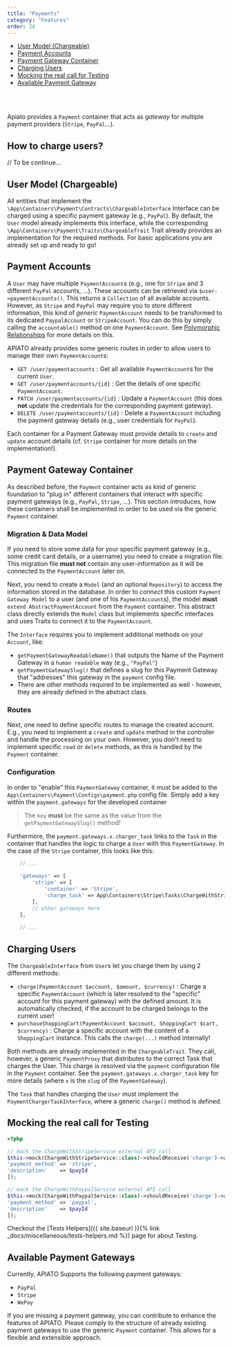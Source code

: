 ```yaml
---
title: "Payments"
category: "Features"
order: 24
---
```


- [User Model (Chargeable)](#user)
- [Payment Accounts](#payment-accounts)
- [Payment Gateway Container](#payment-gateway-container)
- [Charging Users](#charging-users)
- [Mocking the real call for Testing](#mocking-the-real-call-for-testing)
- [Available Payment Gateway](#available-payment-gateways)

<br>
<br>

Apiato provides a `Payment` container that acts as *gateway* for multiple payment providers (`Stripe`, 
`PayPal`...).





<a name="how-it-works"></a>
## How to charge users?

// To be continue...




<a name="user"></a>
## User Model (Chargeable)

All entities that implement the `\App\Containers\Payment\Contracts\ChargeableInterface` Interface can be 
charged using a specific payment gateway (e.g., `PayPal`). By default, the `User` model already implements this interface, 
while the corresponding `\App\Containers\Payment\Traits\ChargeableTrait` Trait already provides an implementation for the 
required methods. For basic applications you are already set up and ready to go!

<a name="payment-accounts"></a>
## Payment Accounts

A `User` may have multiple `PaymentAccount`s (e.g., one for `Stripe` and 3 different `PayPal` accounts, ...). These 
accounts can be retrieved via `$user->paymentAccounts()`. This returns a `Collection` of all available accounts. However, 
as `Stripe` and `PayPal` may require you to store different information, this kind of *generic* `PaymentAccount` needs to 
be transformed to its dedicated `PaypalAccount` or `StripeAccount`. You can do this by simply calling the `accountable()` 
method on one `PaymentAccount`. See [Polymorphic Relationships](https://laravel.com/docs/5.5/eloquent-relationships#polymorphic-relations)
for more details on this.

APIATO already provides some generic routes in order to allow users to manage their own `PaymentAccount`s:
- `GET /user/paymentaccounts` : Get all available `PaymentAccount`s for the current `User`.
- `GET /user/paymentaccounts/{id}` : Get the details of one specific `PaymentAccount`.
- `PATCH /user/paymentaccounts/{id}` : Update a `PaymentAccount` (this does **not** update the credentials for the 
   corresponding payment gateway).
- `DELETE /user/paymentaccounts/{id}` : Delete a `PaymentAccount` including the payment gateway details (e.g., user 
   credentials for `PayPal`).

Each container for a Payment Gateway must provide details to `create` and `update` account details (cf. `Stripe` container 
for more details on the implementation!).

<a name="payment-gateway-container"></a>
## Payment Gateway Container

As described before, the `Payment` container acts as kind of generic foundation to "plug in" different containers 
that interact with specific payment gateways (e.g., `PayPal`, `Stripe`, ...). This section introduces, how these 
containers shall be implemented in order to be used via the generic `Payment` container.

### Migration & Data Model
If you need to store some data for your specific payment gateway (e.g., some credit card details, or a username) you 
need to create a migration file. This migration file **must not** contain any user-information as it will be connected 
to the `PaymentAccount` later on.

Next, you need to create a `Model` (and an optional `Repository`) to access the information stored in the database.  In 
order to _connect_ this custom `Payment Gateway Model` to a user (and one of his `PaymentAccount`s), the model **must** 
`extend AbstractPaymentAccount` from the `Payment` container. This abstract class directly extends the `Model` class 
but implements specific interfaces and uses Traits to connect it to the `PaymentAccount`.

The `Interface` requires you to implement additional methods on your `Account`, like:
* `getPaymentGatewayReadableName()` that outputs the Name of the Payment Gateway in a `human readable` way (e.g., `"PayPal"`)
* `getPaymentGatewaySlug()` that defines a slug for this Payment Gateway that "addresses" this gateway in the `payment`
   config file.
* There are other methods required to be implemented as well - however, they are already defined in the abstract class.

### Routes
Next, one need to define specific routes to manage the created account. E.g., you need to implement a `create` and `update`
method in the controller and handle the processing on your own. However, you don't need to implement specific `read` or 
`delete` methods, as this is handled by the `Payment` container.

### Configuration
In order to "enable" this `PaymentGateway` container, it must be added to the `App\Containers\Payment\Configs\payment.php` 
config file. Simply add a key within the `payment.gateways` for the developed container

> The `key` **must** be the same as the value from the `getPaymentGatewaySlug()` method!

Furthermore, the `payment.gateways.x.charger_task` links to the `Task` in the container that handles the logic to
charge a `User` with this `PaymentGateway`. In the case of the `Stripe` container, this looks like this:

```php
    // ...
    
    'gateways' => [
        'stripe' => [
            'container' => 'Stripe',
            'charge_task' => App\Containers\Stripe\Tasks\ChargeWithStripeTask::class,
        ],
        // other gateways here
    ],
    
    // ...
```

<a name="charging-users"></a>
## Charging Users

The `ChargeableInterface` from `User`s let you charge them by using 2 different methods:
* `charge(PaymentAccount $account, $amount, $currency)` : Charge a specific `PaymentAccount` (which is later resolved 
   to the "specific" account for this payment gateway) with the defined amount. It is automatically checked, if the 
   account to be charged belongs to the current user!
* `purchaseShoppingCart(PaymentAccount $account, ShoppingCart $cart, $currency)` : Charge a specific 
   account with the content of a `ShoppingCart` instance. This calls the `charge(...)` method internally!

Both methods are already implemented in the `ChargeableTrait`. They call, however, a generic `PaymentProxy` that 
distributes to the correct Task that charges the User. This charge is resolved via the `payment` configuration file
in the `Payment` container. See the `payment.gateways.x.charger_task` key for more details (where `x` is the `slug` of 
the `PaymentGateway`).

The `Task` that handles charging the `User` must implement the `PaymentChargerTaskInterface`, where a generic `charge()`
method is defined.

<a name="mocking-the-real-call-for-testing"></a>
## Mocking the real call for Testing

```php
<?php

// mock the ChargeWithStripeService external API call
$this->mock(ChargeWithStripeService::class)->shouldReceive('charge')->andReturn([
'payment_method' => 'stripe',
'description'    => $payId
]);

// mock the ChargeWithPaypalService external API call
$this->mock(ChargeWithPaypalService::class)->shouldReceive('charge')->andReturn([
'payment_method' => 'paypal',
'description'    => $payId
]);

```

Checkout the [Tests Helpers]({{ site.baseurl }}{% link _docs/miscellaneous/tests-helpers.md %}) page for about Testing.

<a name="available-payment-gateways"></a>
## Available Payment Gateways

Currently, APIATO Supports the following payment gateways:
* `PayPal`
* `Stripe`
* `WePay`

If you are missing a payment gateway, you can contribute to enhance the features of APIATO. Please comply to the 
structure of already existing payment gateways to use the generic `Payment` container. This allows for a flexible
and extensible approach.
